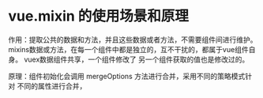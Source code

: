 
# vue.mixin 的使用场景和原理

  作用：提取公共的数据和方法，并且这些数据或者方法，不需要组件间进行维护。
       mixins数据或方法，在每一个组件中都是独立的，互不干扰的，都属于vue组件自身。
       vuex数据组件共享，一个组件修改了 另一个组件获取的值也是修改过的。

  原理：组件初始化会调用 mergeOptions 方法进行合并，采用不同的策略模式针对
        不同的属性进行合并，       